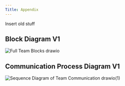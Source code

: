 ```yaml
---
Title: Appendix
---
```


Insert old stuff

## Block Diagram V1

![Full Team Blocks drawio](https://github.com/user-attachments/assets/6a1368a0-35ca-4a03-a0ee-dbbe892dc35b)

## Communication Process Diagram V1

![Sequence Diagram of Team Communication drawio(1)](https://github.com/user-attachments/assets/46d3d484-d8a0-4124-8b83-c66cdafac202)
